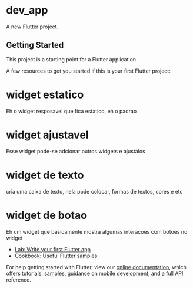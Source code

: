 # dev_app

A new Flutter project.

## Getting Started

This project is a starting point for a Flutter application.

A few resources to get you started if this is your first Flutter project:
# widget estatico
Eh o widget resposavel que fica estatico, eh o padrao
# widget ajustavel
Esse widget pode-se adcionar outros widgets e ajustalos
# widget de texto
cria uma caixa de texto, nela pode colocar, formas de textos, cores e etc
# widget de botao
Eh um widget que basicamente mostra algumas interacoes com botoes no widget

- [Lab: Write your first Flutter app](https://flutter.dev/docs/get-started/codelab)
- [Cookbook: Useful Flutter samples](https://flutter.dev/docs/cookbook)

For help getting started with Flutter, view our
[online documentation](https://flutter.dev/docs), which offers tutorials,
samples, guidance on mobile development, and a full API reference.
